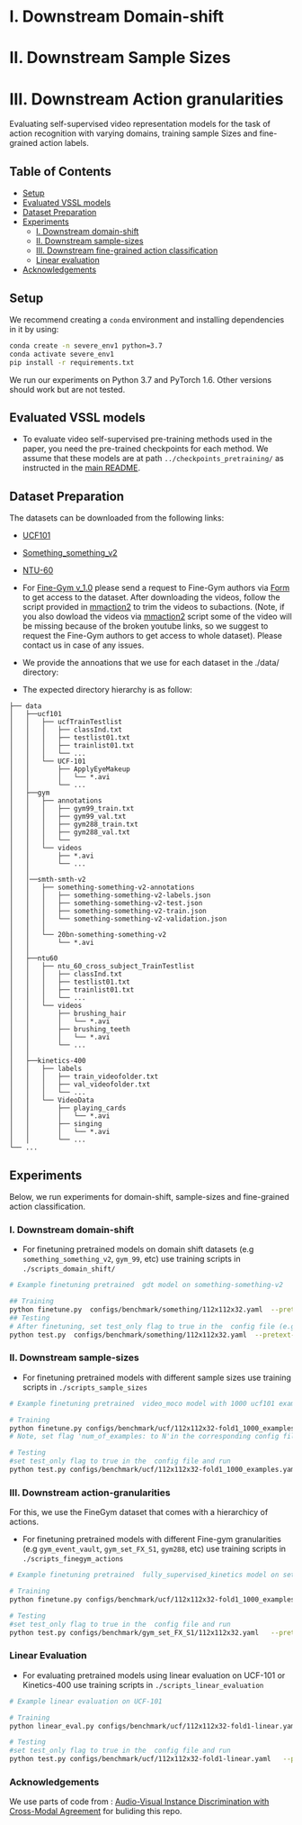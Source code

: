 <!---
We evaluate on various subsets defined for  [Fine-Gym](https://sdolivia.github.io/FineGym/) dataset.
# Experiments on Action Recognition
-->
# I. Downstream Domain-shift    
# II. Downstream Sample Sizes 
# III. Downstream Action granularities 
Evaluating self-supervised video representation models for the task of action recognition with varying  domains, training sample Sizes and fine-grained action labels. 

## Table of Contents

* [Setup](#setup)
* [Evaluated VSSL models](#evaluated-vssl-models)
* [Dataset Preparation](#dataset-preparation)
* [Experiments](#experiments)
    * [I. Downstream domain-shift](#i-downstream-domain-shift)
    * [II. Downstream sample-sizes](#ii-downstream-sample-sizes)
    * [III. Downstream fine-grained action classification](#iii-downstream-fine-grained-action-classification)
    * [Linear evaluation](#linear-evaluation)
* [Acknowledgements](#acknowledgements)

## Setup

We recommend creating a `conda` environment and installing dependencies in it by using:
```bash
conda create -n severe_env1 python=3.7
conda activate severe_env1
pip install -r requirements.txt 

```

We run our experiments on Python 3.7 and PyTorch 1.6. Other versions should work but are not tested.

## Evaluated VSSL models

* To evaluate video self-supervised pre-training methods used in the paper, you need the pre-trained checkpoints for each method. We assume that these models are at  path `../checkpoints_pretraining/` as instructed in the [main README](../README.md).

## Dataset Preparation

The datasets can be downloaded from the following links:

* [UCF101 ](http://crcv.ucf.edu/data/UCF101.php)
* [Something_something_v2](https://developer.qualcomm.com/software/ai-datasets/something-something)
* [NTU-60](https://rose1.ntu.edu.sg/dataset/actionRecognition/)
* For [Fine-Gym v_1.0](https://sdolivia.github.io/FineGym/) please send a request to Fine-Gym authors via [Form](https://docs.google.com/forms/d/e/1FAIpQLScg8KDmBl0oKc7FbBedT0UJJHxpBHQmgsKpc4nWo4dwdVJi0A/viewform) to get access to the dataset. After downloading the videos, follow  the script provided in [mmaction2](https://github.com/open-mmlab/mmaction2/blob/master/tools/data/gym/README.md) to trim the videos to subactions. (Note, if you also dowload the videos via [mmaction2](https://github.com/open-mmlab/mmaction2/blob/master/tools/data/gym/README.md) script some of the video will be  missing because of the broken youtube links, so we suggest to request the Fine-Gym authors to get access to whole dataset). Please contact us in case of any issues.

* We provide the annoations that we use for each dataset in the ./data/ directory:
* The expected directory hierarchy is as follow:
```
├── data
│   ├──ucf101
│   │   ├── ucfTrainTestlist
│   │   │   ├── classInd.txt
│   │   │   ├── testlist01.txt
│   │   │   ├── trainlist01.txt
│   │   │   └── ...
│   │   └── UCF-101
│   │       ├── ApplyEyeMakeup
│   │       │   └── *.avi
│   │       └── ...
│   ├──gym
│   │   ├── annotations
│   │   │   ├── gym99_train.txt
│   │   │   ├── gym99_val.txt 
│   │   │   ├── gym288_train.txt
│   │   │   ├── gym288_val.txt
│   │   │   └──
│   │   └── videos
│   │       ├── *.avi
│   │       └── ...
│   │
│   │──smth-smth-v2
│   │   ├── something-something-v2-annotations
│   │   │   ├── something-something-v2-labels.json
│   │   │   ├── something-something-v2-test.json
│   │   │   ├── something-something-v2-train.json
│   │   │   └── something-something-v2-validation.json
│   │   │       
│   │   └── 20bn-something-something-v2
│   │       └── *.avi
│   │          
│   ├──ntu60
│   │   ├── ntu_60_cross_subject_TrainTestlist
│   │   │   ├── classInd.txt
│   │   │   ├── testlist01.txt
│   │   │   ├── trainlist01.txt
│   │   │   └── ...
│   │   └── videos
│   │       ├── brushing_hair
│   │       │   └── *.avi
│   │       ├── brushing_teeth
│   │       │   └── *.avi
│   │       └── ...
│   │
│   ├──kinetics-400
│   │   ├── labels
│   │   │   ├── train_videofolder.txt
│   │   │   ├── val_videofolder.txt
│   │   │   └── ...
│   │   └── VideoData
│   │       ├── playing_cards
│   │       │   └── *.avi
│   │       ├── singing
│   │       │   └── *.avi
│   │       └── ...
└── ...
```

## Experiments

Below, we run experiments for domain-shift, sample-sizes and fine-grained action classification.

### I. Downstream domain-shift

* For finetuning pretrained models on domain shift datasets (e.g `something_something_v2`, `gym_99`, etc) use training scripts in  `./scripts_domain_shift/`
```bash
# Example finetuning pretrained  gdt model on something-something-v2 

## Training 
python finetune.py  configs/benchmark/something/112x112x32.yaml  --pretext-model-name  gdt --pretext-model-path ../checkpoints_pretraining/gdt/gdt_K400.pth --finetune-ckpt-path ./checkpoints/gdt/ --seed 100
## Testing
# After finetuning, set test_only flag to true in the  config file (e.g configs/benchmark/something/112x112x32.yaml)  and run
python test.py  configs/benchmark/something/112x112x32.yaml  --pretext-model-name  gdt --pretext-model-path ../checkpoints_pretraining/gdt/gdt_K400.pth --finetune-ckpt-path ./checkpoints/gdt/
```

### II. Downstream sample-sizes

* For finetuning pretrained models with different sample sizes use training scripts in  `./scripts_sample_sizes`

```bash
# Example finetuning pretrained  video_moco model with 1000 ucf101 examples  

# Training
python finetune.py configs/benchmark/ucf/112x112x32-fold1_1000_examples.yaml   --pretext-model-name  video_moco --pretext-model-path ../checkpoints_pretraining/video_moco/r2plus1D_checkpoint_0199.pth.tar --finetune-ckpt-path ./checkpoints/video_moco/ --seed 100
# Note, set flag 'num_of_examples: to N'in the corresponding config file (e.g configs/benchmark/ucf/112x112x32-fold1_1000_examples.yaml) if you want to change the number of training samples to N.

# Testing
#set test_only flag to true in the  config file and run
python test.py configs/benchmark/ucf/112x112x32-fold1_1000_examples.yaml   --pretext-model-name  video_moco --pretext-model-path ../checkpoints_pretraining/video_moco/r2plus1D_checkpoint_0199.pth.tar --finetune-ckpt-path ./checkpoints/video_moco/ 
```

### III. Downstream action-granularities

For this, we use the FineGym dataset that comes with a hierarchicy of actions.

* For finetuning pretrained models with different Fine-gym granularities (e.g `gym_event_vault`, `gym_set_FX_S1`, `gym288`, etc) use training scripts in  `./scripts_finegym_actions`

```bash
# Example finetuning pretrained  fully_supervised_kinetics model on set FX_S1  granularity

# Training
python finetune.py configs/benchmark/ucf/112x112x32-fold1_1000_examples.yaml   --pretext-model-name  gdt --pretext-model-path ../checkpoints_pretraining/gdt/gdt_K400.pth --seed 100

# Testing
#set test_only flag to true in the  config file and run
python test.py configs/benchmark/gym_set_FX_S1/112x112x32.yaml   --pretext-model-name  supervised --pretext-model-path ../checkpoints_pretraining/fully_supervised_kinetics/r2plus1d_18-91a641e6.pth 
```

### Linear Evaluation 

* For evaluating pretrained models using linear evaluation on UCF-101 or Kinetics-400  use training scripts in  `./scripts_linear_evaluation`

```bash
# Example linear evaluation on UCF-101

# Training
python linear_eval.py configs/benchmark/ucf/112x112x32-fold1-linear.yaml   --pretext-model-name  rspnet --pretext-model-path ../checkpoints_pretraining/rspnet/snellius_checkpoint_epoch_200.pth.tar --finetune-ckpt-path ./checkpoints/rspnet/ 

# Testing
#set test_only flag to true in the  config file and run
python test.py configs/benchmark/ucf/112x112x32-fold1-linear.yaml   --pretext-model-name  rspnet --pretext-model-path ../checkpoints_pretraining/rspnet/snellius_checkpoint_epoch_200.pth.tar --finetune-ckpt-path ./checkpoints/rspnet/ 
```

### Acknowledgements

 We use parts of  code from : [Audio-Visual Instance Discrimination with Cross-Modal Agreement](https://github.com/facebookresearch/AVID-CMA) for buliding this repo. 
